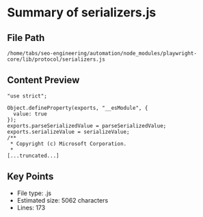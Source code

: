 # Summary of serializers.js
  
## File Path
`/home/tabs/seo-engineering/automation/node_modules/playwright-core/lib/protocol/serializers.js`

## Content Preview
```
"use strict";

Object.defineProperty(exports, "__esModule", {
  value: true
});
exports.parseSerializedValue = parseSerializedValue;
exports.serializeValue = serializeValue;
/**
 * Copyright (c) Microsoft Corporation.
 *
[...truncated...]
```

## Key Points
- File type: .js
- Estimated size: 5062 characters
- Lines: 173
